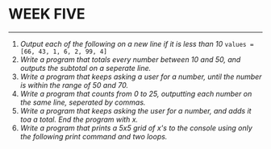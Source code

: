 # WEEK FIVE
---
1. *Output each of the following on a new line if it is less than 10*
```values = [66, 43, 1, 6, 2, 99, 4]```
1. *Write a program that totals every number between 10 and 50, and outputs the subtotal on a seperate line.*
2. *Write a program that keeps asking a user for a number, until the number is within the range of 50 and 70.*
3. *Write a program that counts from 0 to 25, outputting each number on the same line, seperated by commas.*
4. *Write a program that keeps asking the user for a number, and adds it toa a total. End the program with x.*
5. *Write a program that prints a 5x5 grid of x's to the console using only the following print command and two loops.* 
